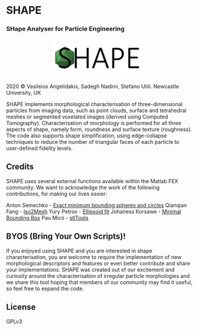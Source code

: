 # SHAPE
###  SHape Analyser for Particle Engineering

<p align="center"><img width=50% src="https://github.com/vsangelidakis/SHAPE/blob/master/figures/SHAPE_Logo_Extended.png"></p>

2020 © Vasileios Angelidakis, Sadegh Nadimi, Stefano Utili. Newcastle University, UK

SHAPE implements morphological characterisation of three-dimensional particles from imaging data, such as point clouds, surface and tetrahedral meshes or segmented voxelated images (derived using Computed Tomography). Characterisation of morphology is performed for all three aspects of shape, namely form, roundness and surface texture (roughness). The code also supports shape simplification, using edge-collapse techniques to reduce the number of triangular faces of each particle to user-defined fidelity levels.


## Credits
SHAPE uses several external functions available within the Matlab FEX community. We want to acknowledge the work of the following contributions, for making our lives easier:

Anton Semechko - [Exact minimum bounding spheres and circles](https://uk.mathworks.com/matlabcentral/fileexchange/48725-exact-minimum-bounding-spheres-and-circles)
Qianqian Fang - [Iso2Mesh](https://uk.mathworks.com/matlabcentral/fileexchange/68258-iso2mesh)
Yury Petrov - [Ellipsoid fit](https://uk.mathworks.com/matlabcentral/fileexchange/24693-ellipsoid-fit)
Johaness Korsawe - [Minimal Bounding Box](https://uk.mathworks.com/matlabcentral/fileexchange/18264-minimal-bounding-box)
Pau Micó - [stlTools](https://uk.mathworks.com/matlabcentral/fileexchange/51200-stltools)


## BYOS (Bring Your Own Scripts)!
If you enjoyed using SHAPE and you are interested in shape characterisation, you are welcome to require the implementation of new morphological descriptors and features or even better contribute and share your implementations. SHAPE was created out of our excitement and curiosity around the characterisation of irregular particle morphologies and we share this tool hoping that members of our community may find it useful, so feel free to expand the code.

## License
GPLv3

